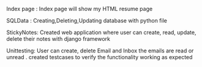 Index page :
 Index page will show my HTML resume page 


SQLData : Creating,Deleting,Updating database with python file 

StickyNotes: Created web application where user can create, read, update, delete their notes 
with django framework 

Unittesting: User can create, delete Email and Inbox the emails are read or unread . 
created testcases to verify the functionality working as expected 

 
